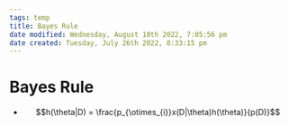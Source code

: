 ```yaml
---
tags: temp
title: Bayes Rule
date modified: Wednesday, August 10th 2022, 7:05:56 pm
date created: Tuesday, July 26th 2022, 8:33:15 pm
---
```


# Bayes Rule
- $$h(\theta|D) = \frac{p_{\otimes_{i}}x(D|\theta)h(\theta)}{p(D)}$$


